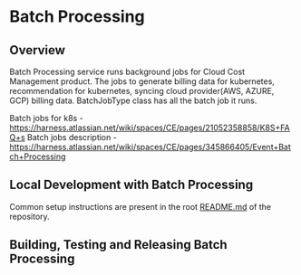 # Batch Processing

## Overview

Batch Processing service runs background jobs for Cloud Cost Management product. The jobs to generate billing data for kubernetes, recommendation for kubernetes, syncing cloud provider(AWS, AZURE, GCP) billing data. BatchJobType class has all the batch job it runs.  

Batch jobs for k8s - https://harness.atlassian.net/wiki/spaces/CE/pages/21052358858/K8S+FAQ+s 
Batch jobs description - https://harness.atlassian.net/wiki/spaces/CE/pages/345866405/Event+Batch+Processing

## Local Development with Batch Processing

Common setup instructions are present in the root [README.md](https://github.com/harness/harness-core/blob/develop/README.md) of the repository.

## Building, Testing and Releasing Batch Processing 

